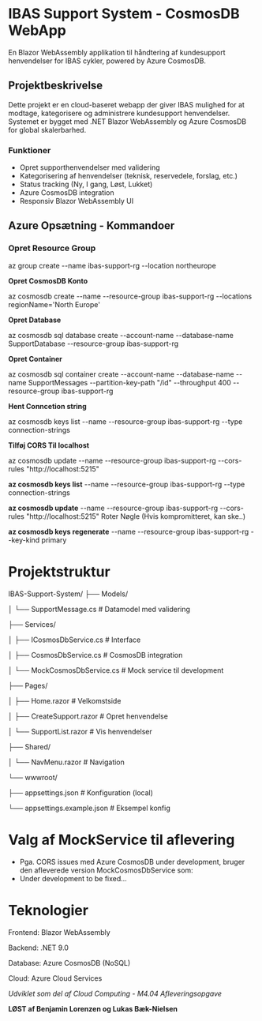 # IBAS Support System - CosmosDB WebApp

En Blazor WebAssembly applikation til håndtering af kundesupport henvendelser for IBAS cykler, powered by Azure CosmosDB.

## Projektbeskrivelse

Dette projekt er en cloud-baseret webapp der giver IBAS mulighed for at modtage, kategorisere og administrere kundesupport henvendelser. Systemet er bygget med .NET Blazor WebAssembly og Azure CosmosDB for global skalerbarhed.

### Funktioner
- Opret supporthenvendelser med validering
- Kategorisering af henvendelser (teknisk, reservedele, forslag, etc.)
- Status tracking (Ny, I gang, Løst, Lukket)
- Azure CosmosDB integration
- Responsiv Blazor WebAssembly UI

## Azure Opsætning - Kommandoer

### Opret Resource Group

az group create --name ibas-support-rg --location northeurope

**Opret CosmosDB Konto**

az cosmosdb create --name <fint navn> --resource-group ibas-support-rg --locations regionName='North Europe'

**Opret Database**

az cosmosdb sql database create --account-name <fint navn> --database-name SupportDatabase --resource-group ibas-support-rg

**Opret Container**

az cosmosdb sql container create --account-name <fint navn> --database-name <databsename> --name SupportMessages --partition-key-path "/id" --throughput 400 --resource-group ibas-support-rg

**Hent Conncetion string** 

az cosmosdb keys list --name <fint navn> --resource-group ibas-support-rg --type connection-strings

**Tilføj CORS Til localhost** 

az cosmosdb update --name <fint navn> --resource-group ibas-support-rg --cors-rules "http://localhost:5215"

**az cosmosdb keys list** --name <fint navn> --resource-group ibas-support-rg --type connection-strings

**az cosmosdb update** --name <fint navn> --resource-group ibas-support-rg --cors-rules "http://localhost:5215"
Roter Nøgle (Hvis kompromitteret, kan ske..)

**az cosmosdb keys regenerate** --name <fint navn> --resource-group ibas-support-rg --key-kind primary

# Projektstruktur


IBAS-Support-System/
├── Models/

│   └── SupportMessage.cs          # Datamodel med validering

├── Services/

│   ├── ICosmosDbService.cs        # Interface

│   ├── CosmosDbService.cs         # CosmosDB integration

│   └── MockCosmosDbService.cs     # Mock service til development

├── Pages/

│   ├── Home.razor                 # Velkomstside

│   ├── CreateSupport.razor        # Opret henvendelse

│   └── SupportList.razor          # Vis henvendelser

├── Shared/

│   └── NavMenu.razor              # Navigation

└── wwwroot/

 ├── appsettings.json           # Konfiguration (local)
    
 └── appsettings.example.json   # Eksempel konfig

# Valg af MockService til aflevering
- Pga. CORS issues med Azure CosmosDB under development, bruger den afleverede version MockCosmosDbService som:
- Under development to be fixed...

# Teknologier
Frontend: Blazor WebAssembly

Backend: .NET 9.0

Database: Azure CosmosDB (NoSQL)

Cloud: Azure Cloud Services

*Udviklet som del af Cloud Computing - M4.04 Afleveringsopgave*

**LØST af Benjamin Lorenzen og Lukas Bæk-Nielsen** 
